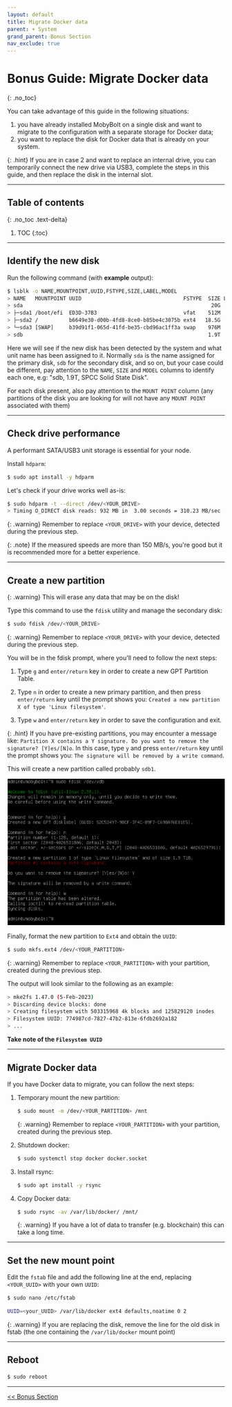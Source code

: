 ```yaml
---
layout: default
title: Migrate Docker data
parent: + System
grand_parent: Bonus Section
nav_exclude: true
---
```


<!-- markdownlint-disable MD014 MD022 MD025 MD033 MD040 -->

# Bonus Guide: Migrate Docker data
{: .no_toc}

You can take advantage of this guide in the following situations:

1. you have already installed MobyBolt on a single disk and want to migrate to the configuration with a separate storage for Docker data;
2. you want to replace the disk for Docker data that is already on your system.

{: .hint}
If you are in case 2 and want to replace an internal drive, you can temporarily connect the new drive via USB3, complete the steps in this guide, and then replace the disk in the internal slot.

---

## Table of contents
{: .no_toc .text-delta}

1. TOC
{:toc}

---

## Identify the new disk

Run the following command (with **example** output):

```sh
$ lsblk -o NAME,MOUNTPOINT,UUID,FSTYPE,SIZE,LABEL,MODEL
> NAME   MOUNTPOINT UUID                                 FSTYPE  SIZE LABEL MODEL
> sda                                                             20G       CYX-SSD-S1000
> ├─sda1 /boot/efi  ED3D-37B3                            vfat    512M       
> ├─sda2 /          b6649e30-d00b-4fd8-8ce0-b85be4c3075b ext4   18.5G       
> └─sda3 [SWAP]     b39d91f1-065d-41fd-be35-cbd96ac1ff3a swap    976M       
> sdb                                                            1.9T       SPCC Solid State Disk
```

Here we will see if the new disk has been detected by the system and what unit name has been assigned to it. Normally `sda` is the name assigned for the primary disk, `sdb` for the secondary disk, and so on, but your case could be different, pay attention to the `NAME`, `SIZE` and `MODEL` columns to identify each one, e.g: "sdb, 1.9T, SPCC Solid State Disk".

For each disk present, also pay attention to the `MOUNT POINT` column (any partitions of the disk you are looking for will not have any `MOUNT POINT` associated with them)

---

## Check drive performance

A performant SATA/USB3 unit storage is essential for your node.

Install `hdparm`:

```sh
$ sudo apt install -y hdparm
```

Let's check if your drive works well as-is:

```sh
$ sudo hdparm -t --direct /dev/<YOUR_DRIVE>
> Timing O_DIRECT disk reads: 932 MB in  3.00 seconds = 310.23 MB/sec
```

{: .warning}
Remember to replace `<YOUR_DRIVE>` with your device, detected during the previous step.

{: .note}
If the measured speeds are more than 150 MB/s, you're good but it is recommended more for a better experience.

---

## Create a new partition

{: .warning}
This will erase any data that may be on the disk!

Type this command to use the `fdisk` utility and manage the secondary disk:

```sh
$ sudo fdisk /dev/<YOUR_DRIVE>
```

{: .warning}
Remember to replace `<YOUR_DRIVE>` with your device, detected during the previous step.

You will be in the fdisk prompt, where you'll need to follow the next steps:

1. Type `g` and `enter/return` key in order to create a new GPT Partition Table.

2. Type `n` in order to create a new primary partition, and then press `enter/return` key until the prompt shows you: `Created a new partition X of type 'Linux filesystem'`.

3. Type `w` and `enter/return` key in order to save the configuration and exit.

{: .hint}
If you have pre-existing partitions, you may encounter a message like: `Partition X contains a Y signature. Do you want to remove the signature? [Y]es/[N]o`. In this case, type `y` and press `enter/return` key until the prompt shows you: `The signature will be removed by a write command`.

This will create a new partition called probably `sdb1`.

![fdisk](../../../images/bonus-system-migrate_fdisk.png)

Finally, format the new partition to `Ext4` and obtain the `UUID`:

```sh
$ sudo mkfs.ext4 /dev/<YOUR_PARTITION>
```

{: .warning}
Remember to replace `<YOUR_PARTITION>` with your partition, created during the previous step.

The output will look similar to the following as an example:

```sh
> mke2fs 1.47.0 (5-Feb-2023)
> Discarding device blocks: done                            
> Creating filesystem with 503315968 4k blocks and 125829120 inodes
> Filesystem UUID: 774987cd-7827-47b2-813e-6fdb2692a182
> ...
```

**Take note of the `Filesystem UUID`**

---

## Migrate Docker data

If you have Docker data to migrate, you can follow the next steps:

1. Temporary mount the new partition:
   
   ```sh
   $ sudo mount -m /dev/<YOUR_PARTITION> /mnt
   ```
   
   {: .warning}
   Remember to replace `<YOUR_PARTITION>` with your partition, created during the previous step.

2. Shutdown docker:
    
   ```sh
   $ sudo systemctl stop docker docker.socket
   ```

3. Install rsync:

   ```sh
   $ sudo apt install -y rsync
   ```

4. Copy Docker data:

   ```sh
   $ sudo rsync -av /var/lib/docker/ /mnt/
   ```

   {: .warning}
   If you have a lot of data to transfer (e.g. blockchain) this can take a long time.

---

## Set the new mount point

Edit the `fstab` file and add the following line at the end, replacing `<YOUR_UUID>` with your own `UUID`:

```sh
$ sudo nano /etc/fstab
```

```sh
UUID=<your_UUID> /var/lib/docker ext4 defaults,noatime 0 2
```

{: .warning}
If you are replacing the disk, remove the line for the old disk in fstab (the one containing the `/var/lib/docker` mount point)

---

## Reboot

```sh
$ sudo reboot
```

---

[<< Bonus Section](../)
